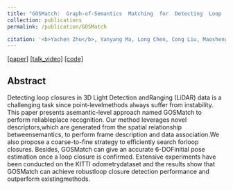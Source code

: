 ```yaml
---
title: "GOSMatch:  Graph-of-Semantics  Matching  for  Detecting  Loop  Closuresin  3D  LiDAR  data"
collection: publications
permalink: /publication/GOSMatch

citation: '<b>Yachen Zhu</b>, Yanyang Ma, Long Chen, Cong Liu, Maosheng Ye and Lingxi Li.  <i>IROS 2020.</i>'
---
```




[[paper]](https://zhuyachen.github.io/files/0619.pdf)
[[talk_video]](https://zhuyachen.github.io/files/IROS20_Attachment_619_PV.mp4)
[[code]](https://github.com/zhuyachen/GOSMatch)

## Abstract

Detecting loop closures in 3D Light Detection andRanging  (LiDAR)  data  is  a  challenging  task  since  point-levelmethods  always  suffer  from  instability.  This  paper  presents  asemantic-level approach named GOSMatch to perform reliableplace   recognition.   Our   method   leverages   novel   descriptors,which  are  generated  from  the  spatial  relationship  betweensemantics,  to  perform  frame  description  and  data  association.We also propose a coarse-to-fine strategy to efficiently search forloop closures. Besides, GOSMatch can give an accurate 6-DOFinitial pose estimation once a loop closure is confirmed. Extensive experiments have been conducted on the KITTI odometrydataset and the results show that GOSMatch can achieve robustloop  closure  detection  performance  and  outperform  existingmethods.

<!-- ![GOSMatch](https://zhuyachen.github.io/images/GOSMatch.png) -->
